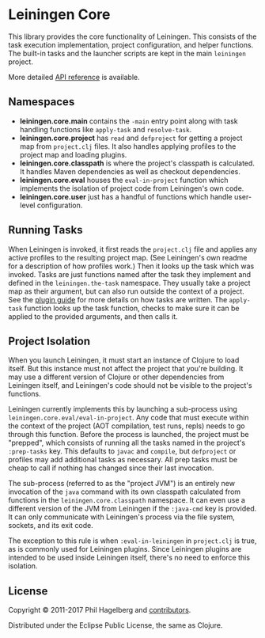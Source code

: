 # Leiningen Core

This library provides the core functionality of Leiningen. This
consists of the task execution implementation, project configuration,
and helper functions. The built-in tasks and the launcher scripts are
kept in the main `leiningen` project.

More detailed [API reference](https://leiningen.org/reference.html) is
available.

## Namespaces

* **leiningen.core.main** contains the `-main` entry point along with
    task handling functions like `apply-task` and `resolve-task`.
* **leiningen.core.project** has `read` and `defproject` for getting a
    project map from `project.clj` files. It also handles applying
    profiles to the project map and loading plugins.
* **leiningen.core.classpath** is where the project's classpath is
    calculated. It handles Maven dependencies as well as checkout
    dependencies.
* **leiningen.core.eval** houses the `eval-in-project` function which
    implements the isolation of project code from Leiningen's own code.
* **leiningen.core.user** just has a handful of functions which handle
    user-level configuration.

## Running Tasks

When Leiningen is invoked, it first reads the `project.clj` file and
applies any active profiles to the resulting project map. (See
Leiningen's own readme for a description of how profiles work.) Then
it looks up the task which was invoked. Tasks are just functions named
after the task they implement and defined in the `leiningen.the-task`
namespace. They usually take a project map as their argument, but can
also run outside the context of a project. See the
[plugin guide](https://github.com/technomancy/leiningen/blob/stable/doc/PLUGINS.md)
for more details on how tasks are written. The `apply-task` function
looks up the task function, checks to make sure it can be applied to
the provided arguments, and then calls it.

## Project Isolation

When you launch Leiningen, it must start an instance of Clojure to
load itself. But this instance must not affect the project that you're
building. It may use a different version of Clojure or other
dependencies from Leiningen itself, and Leiningen's code should not be
visible to the project's functions.

Leiningen currently implements this by launching a sub-process using
`leiningen.core.eval/eval-in-project`. Any code that must execute
within the context of the project (AOT compilation, test runs, repls)
needs to go through this function. Before the process is launched, the
project must be "prepped", which consists of running all the tasks
named in the project's `:prep-tasks` key. This defaults to `javac` and
`compile`, but `defproject` or profiles may add additional tasks as
necessary. All prep tasks must be cheap to call if nothing has changed
since their last invocation.

The sub-process (referred to as the "project JVM") is an entirely new
invocation of the `java` command with its own classpath calculated
from functions in the `leiningen.core.classpath` namespace. It can
even use a different version of the JVM from Leiningen if the
`:java-cmd` key is provided. It can only communicate with Leiningen's
process via the file system, sockets, and its exit code.

The exception to this rule is when `:eval-in-leiningen` in
`project.clj` is true, as is commonly used for Leiningen plugins.
Since Leiningen plugins are intended to be used inside Leiningen
itself, there's no need to enforce this isolation.

## License

Copyright © 2011-2017 Phil Hagelberg and 
[contributors](https://www.ohloh.net/p/leiningen/contributors).

Distributed under the Eclipse Public License, the same as Clojure.
